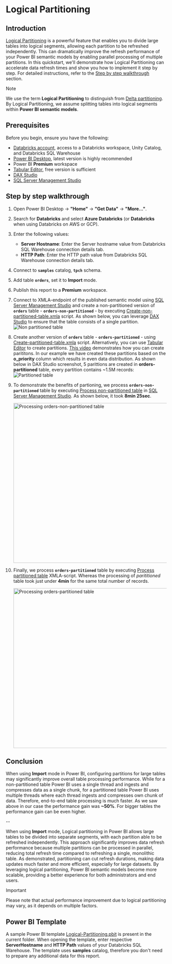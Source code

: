 # Logical Partitioning

## Introduction

[Logical Partitioning](https://learn.microsoft.com/en-us/analysis-services/tabular-models/create-and-manage-tabular-model-partitions?view=asallproducts-allversions) is a powerful feature that enables you to divide large tables into logical segments, allowing each partition to be refreshed independently. This can dramatically improve the refresh performance of your Power BI semantic models by enabling parallel processing of multiple partitions. In this quickstart, we'll demonstrate how Logical Partitioning can accelerate data refresh times and show you how to implement it step by step. For detailed instructions, refer to the [Step by step walkthrough](#step-by-step-walkthrough) section.

> [!NOTE]
> We use the term **Logical Partitioning** to distinguish from [Delta partitioning](https://docs.databricks.com/gcp/en/tables/partitions). By Logical Partitioning, we assume splitting tables into logical segments within **Power BI semantic models**.



## Prerequisites

Before you begin, ensure you have the following:

- [Databricks account](https://databricks.com/), access to a Databricks workspace, Unity Catalog, and Databricks SQL Warehouse
- [Power BI Desktop](https://powerbi.microsoft.com/desktop/), latest version is highly recommended
- Power BI **Premium** workspace
- [Tabular Editor](https://tabulareditor.com/), free version is sufficient
- [DAX Studio](https://daxstudio.org/)
- [SQL Server Management Studio](https://aka.ms/ssmsfullsetup)

  

## Step by step walkthrough

1. Open Power BI Desktop → **"Home"** → **"Get Data"** → **"More..."**.

2. Search for **Databricks** and select **Azure Databricks** (or **Databricks** when using Databricks on AWS or GCP).

3. Enter the following values:
   - **Server Hostname**: Enter the Server hostname value from Databricks SQL Warehouse connection details tab.
   - **HTTP Path**: Enter the HTTP path value  from Databricks SQL Warehouse connection details tab.

4. Connect to **`samples`** catalog, **`tpch`** schema.

5. Add table **`orders`**, set it to **Import** mode.

6. Publish this report to a **Premium** workspace.

7. Connect to XMLA-endpoint of the published semantic model using [SQL Server Management Studio](https://aka.ms/ssmsfullsetup) and create a non-partitioned version of **`orders`** table - **`orders-non-partitioned`** - by executing [Create-non-partitioned-table.xmla](./Create-non-partitioned-table.xmla) script.
    As shown below, you can leverage [DAX Studio](https://daxstudio.org/) to ensure that the table consists of a single partition.
    ![Non partitioned table](./images/Nonpartitioned.png)

8. Create another version of **`orders`** table - **`orders-partitioned`** - using [Create-partitioned-table.xmla](./Create-partitioned-table.xmla) script.
    Alternatively, you can use [Tabular Editor](https://tabulareditor.com/) to create partitions. [This video](https://www.youtube.com/watch?v=6CRqdsLjHNA) demonstrates how you can create parititons. In our example we have created these partitions based on the **o_priority** column which results in even data distribution. As shown below in DAX Studio screenshot, 5 parittions are created in **orders-partitioned** table, every partition contains ~1.5M records:
    ![Partitioned table](./images/Partitioned.png)

9. To demonstrate the benefits of partioning, we process  **`orders-non-partitioned`** table by executing [Process non-partitioned table](./Process-non-partitioned-table.xmla) in [SQL Server Management Studio](https://aka.ms/ssmsfullsetup). As shown below, it took **8min 25sec**. 

    <img width="500" src="./images/03.png" alt="Processing orders-non-partitioned table" />

10. Finally, we process **`orders-partitioned`** table by executing [Process partitioned table](./Process-partitioned-table.xmla) XMLA-script. Whereas the processing of *parititioned* table took just under **4min** for the same total number of records. 

    <img width="500" src="./images/04.png" alt="Processing orders-partitioned table" />



## Conclusion

When using **Import** mode in Power BI, configuring partitions for large tables may significantly improve overall table processing performance. While for a non-partitioned table Power BI uses a single thread and ingests and compresses data as a single chunk, for a partitioned table Power BI uses multiple threads where each thread ingests and compresses own chunk of data. Therefore, end-to-end table processing is much faster.
As we saw above in our case the performance gain was **~50%**. For bigger tables the performance gain can be even higher.

--

When using **Import** mode, Logical partitioning in Power BI allows large tables to be divided into separate segments, with each partition able to be refreshed independently. This approach significantly improves data refresh performance because multiple partitions can be processed in parallel, reducing total refresh time compared to refreshing a single, monolithic table. As demonstrated, partitioning can cut refresh durations, making data updates much faster and more efficient, especially for large datasets. By leveraging logical partitioning, Power BI semantic models become more scalable, providing a better experience for both administrators and end users.

> [!IMPORTANT]
> Please note that actual performance improvement due to logical partitioning may vary, as it depends on multiple factors.


## Power BI Template 

A sample Power BI template [Logical-Partitioning.pbit](./Logical-Partitioning.pbit) is present in the current folder. When opening the template, enter respective **ServerHostname** and **HTTP Path** values of your Databricks SQL Warehouse. The template uses **samples** catalog, therefore you don't need to prepare any additional data for this report.
